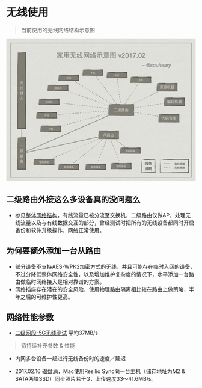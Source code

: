 # 无线使用

> 当前使用的无线网络结构示意图

![无线使用](./assets/img/wifi.png)


## 二级路由外接这么多设备真的没问题么

- 参见[整体网络结构](./network.md)，有线流量已被分流至交换机，二级路由仅做AP，处理无线流量以及与有线数据交互的部分，曾经测试时把所有的无线设备都同时开启备份和软件升级操作，网络正常使用。

## 为何要额外添加一台从路由

- 部分设备不支持AES-WPK2加密方式的无线，并且可能存在临时入网的设备，不过分降低整体网络安全性，以及增加维护复杂度的情况下，水平添加一台路由做临时网络接入是相对靠谱的方案。
- 网络插座存在潜在的安全风险，使用物理路由隔离相比较在路由上做策略，半年之后的可维护性更高。

## 网络性能参数

- [二级网段-5G无线测试](./report/01.wireless-internal-5g-test.md) 平均37MB/s

> 待持续补充参数 & 性能

- 内网多台设备一起进行无线备份时的速度／延迟

- 2017.02.16 磁盘满，Mac使用Resilio Sync向一台主机（储存地址为M2 & SATA两块SSD）同步照片若干G，上传速度33～41.6MB/s。

